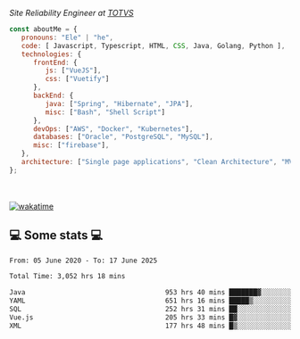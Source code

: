 <p><em>Site Reliability Engineer at <a href="https://www.totvs.com/">TOTVS</a></br>
</em></p>


```javascript
const aboutMe = {
   pronouns: "Ele" | "he",
   code: [ Javascript, Typescript, HTML, CSS, Java, Golang, Python ],
   technologies: {
      frontEnd: {
         js: ["VueJS"],
         css: ["Vuetify"]
      },
      backEnd: {
         java: ["Spring", "Hibernate", "JPA"],
         misc: ["Bash", "Shell Script"]
      },
      devOps: ["AWS", "Docker", "Kubernetes"],
      databases: ["Oracle", "PostgreSQL", "MySQL"],
      misc: ["firebase"],
   },
   architecture: ["Single page applications", "Clean Architecture", "MVC", "Microservices"],
};
```
</br></br>
[![wakatime](https://wakatime.com/badge/user/a3a8ed06-d304-4d6b-bc86-4adc418cdea7.svg)](https://wakatime.com/@a3a8ed06-d304-4d6b-bc86-4adc418cdea7)
<h2>💻 Some stats 💻</h2>

<!--START_SECTION:waka-->

```txt
From: 05 June 2020 - To: 17 June 2025

Total Time: 3,052 hrs 18 mins

Java                                   953 hrs 40 mins ███████▓░░░░░░░░░░░░░░░░░   31.24 %
YAML                                   651 hrs 16 mins █████▒░░░░░░░░░░░░░░░░░░░   21.34 %
SQL                                    252 hrs 31 mins ██░░░░░░░░░░░░░░░░░░░░░░░   08.27 %
Vue.js                                 205 hrs 33 mins █▓░░░░░░░░░░░░░░░░░░░░░░░   06.73 %
XML                                    177 hrs 48 mins █▒░░░░░░░░░░░░░░░░░░░░░░░   05.83 %
```

<!--END_SECTION:waka-->
